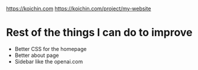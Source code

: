 https://koichin.com
https://koichin.com/project/my-website


# Rest of the things I can do to improve
- Better CSS for the homepage
- Better about page
- Sidebar like the openai.com 
